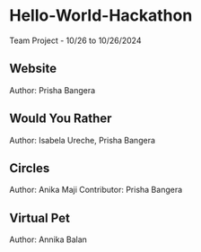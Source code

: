# Hello-World-Hackathon
Team Project - 10/26 to 10/26/2024

## Website
Author: Prisha Bangera

## Would You Rather 
Author: Isabela Ureche, Prisha Bangera

## Circles
Author: Anika Maji
Contributor: Prisha Bangera

## Virtual Pet
Author: Annika Balan
